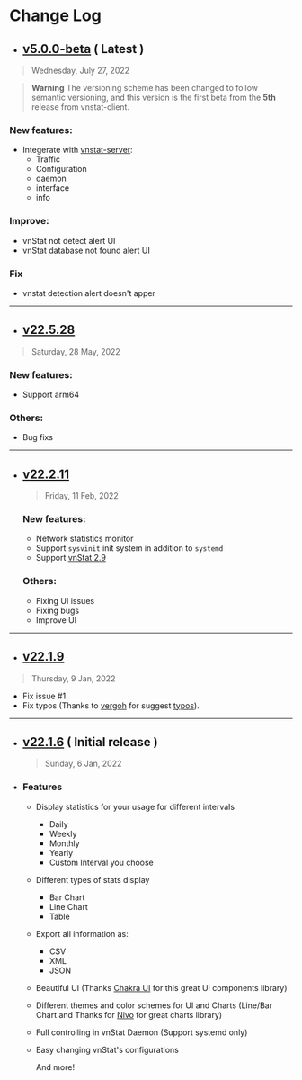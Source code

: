 # Change Log

-   ## [v5.0.0-beta](https://github.com/Hulxv/vnstat-client/releases/tag/v5.0.0-beta) ( Latest )

> Wednesday, July 27, 2022

> **Warning**
> The versioning scheme has been changed to follow semantic versioning, and this version is the first beta from the **5th** release from vnstat-client.

### New features:

-   Integerate with [vnstat-server](https://github.com/Hulxv/vnstat-server):
    -   Traffic
    -   Configuration
    -   daemon
    -   interface
    -   info

### Improve:

-   vnStat not detect alert UI
-   vnStat database not found alert UI

### Fix

-   vnstat detection alert doesn't apper

---

-   ## [v22.5.28](https://github.com/Hulxv/vnstat-client/releases/tag/v22.5.28)

> Saturday, 28 May, 2022

### New features:

-   Support arm64

### Others:

-   Bug fixs

---

-   ## [v22.2.11](https://github.com/Hulxv/vnstat-client/releases/tag/v22.2.11)

    > Friday, 11 Feb, 2022

    ### New features:

    -   Network statistics monitor
    -   Support `sysvinit` init system in addition to `systemd`
    -   Support [vnStat 2.9](https://github.com/vergoh/vnstat/releases/tag/v2.9)

    ### Others:

    -   Fixing UI issues
    -   Fixing bugs
    -   Improve UI

---

-   ## [v22.1.9](https://github.com/Hulxv/vnstat-client/releases/tag/v22.1.9)

> Thursday, 9 Jan, 2022

-   Fix issue #1.
-   Fix typos (Thanks to [vergoh](https://github.com/vergoh) for suggest [typos](https://github.com/crate-ci/typos)).

---

-   ## [v22.1.6](https://github.com/Hulxv/vnstat-client/releases/tag/v22.1.6) ( Initial release )

    > Sunday, 6 Jan, 2022

-   ### Features

    -   Display statistics for your usage for different intervals
        -   Daily
        -   Weekly
        -   Monthly
        -   Yearly
        -   Custom Interval you choose
    -   Different types of stats display
        -   Bar Chart
        -   Line Chart
        -   Table
    -   Export all information as:
        -   CSV
        -   XML
        -   JSON
    -   Beautiful UI (Thanks [Chakra UI](https://chakra-ui.com/) for this great UI components library)
    -   Different themes and color schemes for UI and Charts (Line/Bar Chart and Thanks for [Nivo](https://nivo.rocks/) for great charts library)
    -   Full controlling in vnStat Daemon (Support systemd only)
    -   Easy changing vnStat's configurations

        And more!
